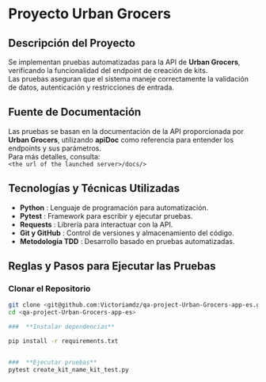 ﻿#  Proyecto Urban Grocers

## Descripción del Proyecto
Se implementan pruebas automatizadas para la API de **Urban Grocers**, verificando la funcionalidad del endpoint de creación de kits.  
Las pruebas aseguran que el sistema maneje correctamente la validación de datos, autenticación y restricciones de entrada.  

## Fuente de Documentación
Las pruebas se basan en la documentación de la API proporcionada por **Urban Grocers**, utilizando **apiDoc** como referencia para entender los endpoints y sus parámetros.  
Para más detalles, consulta:  
 `<the url of the launched server>/docs/>`  

## Tecnologías y Técnicas Utilizadas  

- **Python** : Lenguaje de programación para automatización.  
- **Pytest** : Framework para escribir y ejecutar pruebas.  
- **Requests** : Librería para interactuar con la API.  
- **Git y GitHub** : Control de versiones y almacenamiento del código.  
- **Metodología TDD** : Desarrollo basado en pruebas automatizadas.  

## Reglas y Pasos para Ejecutar las Pruebas

###  **Clonar el Repositorio**
```sh
git clone <git@github.com:Victoriamdz/qa-project-Urban-Grocers-app-es.git>
cd <qa-project-Urban-Grocers-app-es>

###  **Instalar dependencias**

pip install -r requirements.txt


###  **Ejecutar pruebas**
pytest create_kit_name_kit_test.py




